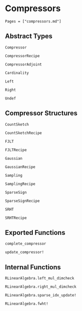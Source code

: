 # Compressors 
```@contents
Pages = ["compressors.md"]
```

## Abstract Types
```@docs
Compressor

CompressorRecipe

CompressorAdjoint

Cardinality

Left

Right

Undef
```

## Compressor Structures
```@docs
CountSketch

CountSketchRecipe

FJLT

FJLTRecipe

Gaussian

GaussianRecipe

Sampling

SamplingRecipe

SparseSign

SparseSignRecipe

SRHT 

SRHTRecipe
```

## Exported  Functions
```@docs
complete_compressor

update_compressor!
```

## Internal Functions
```@docs
RLinearAlgebra.left_mul_dimcheck

RLinearAlgebra.right_mul_dimcheck

RLinearAlgebra.sparse_idx_update!

RLinearAlgebra.fwht!
```
